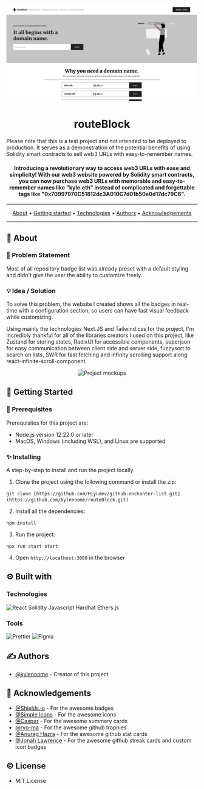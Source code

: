<p align="center">
	<img alt="Website" src="image/screenshot-2023-02-23_11:30:11.png"> </img>
	<h1 align="center">routeBlock</h3>
	<p> Please note that this is a test project and not intended to be deployed to production. It serves as a demonstration of the potential benefits of using Solidity smart contracts to sell web3 URLs with easy-to-remember names. </p>
</p>



<h4 align="center"> Introducing a revolutionary way to access web3 URLs with ease and simplicity! With our web3 website powered by Solidity smart contracts, you can now purchase web3 URLs with memorable and easy-to-remember names like "kyle.eth" instead of complicated and forgettable tags like "0x70997970C51812dc3A010C7d01b50e0d17dc79C8".
    <br>
</h4>

---

<p align="center">
 <a href="#about">About</a> •
 <a href="#started">Getting started</a> •
 <a href="#built_using">Technologies</a> •
 <a href="#authors">Authors</a> •
 <a href="#acknowledgement">Acknowledgements</a>
</p>

---

## 🧐 About <a name="about"><a/>

### 🧠 Problem Statement <a name = "problem_statement"></a>

Most of all repository badge list was already preset with a default styling and didn't give the user the ability to customize freely.

### 💡 Idea / Solution <a name = "idea"></a>

To solve this problem, the website I created shows all the badges in real-time with a configuration section, so users can have fast visual feedback while customizing.

Using mainly the technologies Next.JS and Tailwind.css for the project, I'm incredibly thankful for all of the libraries creators I used on this project, like Zustand for storing states, RadixUI for accessible components, superjson for easy communication between client side and server side, fuzzysort to search on lists, SWR for fast fetching and infinity scrolling support along react-infinite-scroll-component.

<div align="center">
	<img src=".github/images/Mockups.png" alt="Project mockups"/>
</div>

## 🏁 Getting Started <a name = "started"></a>

### 🎐 Prerequisites

Prerequisites for this project are:

- Node.js version 12.22.0 or later
- MacOS, Windows (including WSL), and Linux are supported

### ✨ Installing

A step-by-step to install and run the project locally.

1. Clone the project using the following command or install the zip:

```
git clone [https://github.com/Hiyudev/github-enchanter-list.git](https://github.com/kylenoome/routeBlock.git)
```

2. Install all the dependencies:

```
npm install
```

3. Run the project:

```
npx run start start
```

4. Open `http://localhost:3000` in the browser

## ⚙ Built with <a name = "built_using"></a>

### Technologies

![React](https://img.shields.io/badge/React-61DAFB?style=for-the-badge&logo=react&logoColor=black)
Solidity
Javascript
Hardhat
Ethers.js 
### Tools

![Prettier](https://img.shields.io/badge/Prettier-F7B93E?style=for-the-badge&logo=prettier&logoColor=black)
![Figma](https://img.shields.io/badge/Figma-F24E1E?style=for-the-badge&logo=figma&logoColor=white)

## ✍️ Authors <a name = "authors"></a>

- [@kylenoome](https://github.com/kylenoome) - Creator of this project

## 🎉 Acknowledgements <a name = "acknowledgement"></a>

- [@Shields.io](https://github.com/badges) - For the awesome badges
- [@Simple Icons](https://github.com/simple-icons) - For the awesome icons
- [@Casper](https://github.com/vn7n24fzkq) - For the awesome summary cards
- [@ryo-ma](https://github.com/ryo-ma) - For the awesome github trophies
- [@Anurag Hazra](https://github.com/anuraghazra) - For the awesome github stat cards
- [@Jonah Lawrence](https://github.com/DenverCoder1) - For the awesome github streak cards and custom icon badges

## © License

- MIT License
